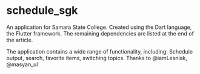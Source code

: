 # schedule_sgk

An application for Samara State College. Created using the Dart language, the Flutter framework. The remaining dependencies are listed at the end of the article. 



The application contains a wide range of functionality, including: Schedule output, search, favorite items, switching topics.
Thanks to @iamLesniak, @masyan_ul
